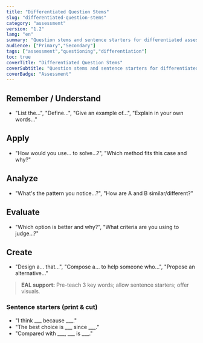 ```yaml
---
title: "Differentiated Question Stems"
slug: "differentiated-question-stems"
category: "assessment"
version: "1.2"
lang: "en"
summary: "Question stems and sentence starters for differentiated assessment and learning."
audience: ["Primary","Secondary"]
tags: ["assessment","questioning","differentiation"]
toc: true
coverTitle: "Differentiated Question Stems"
coverSubtitle: "Question stems and sentence starters for differentiated assessment and learning."
coverBadge: "Assessment"
---
```


## Remember / Understand
- "List the…", "Define…", "Give an example of…", "Explain in your own words…"

## Apply
- "How would you use… to solve…?", "Which method fits this case and why?"

## Analyze
- "What's the pattern you notice…?", "How are A and B similar/different?"

## Evaluate
- "Which option is better and why?", "What criteria are you using to judge…?"

## Create
- "Design a… that…", "Compose a… to help someone who…", "Propose an alternative…"

> **EAL support:** Pre-teach 3 key words; allow sentence starters; offer visuals.

### Sentence starters (print & cut)
- "I think ___ because ___."  
- "The best choice is ___ since ___."  
- "Compared with ___, ___ is ___."